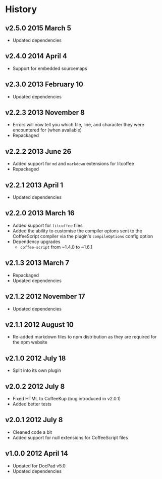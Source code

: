 # History

## v2.5.0 2015 March 5
- Updated dependencies

## v2.4.0 2014 April 4
- Support for embedded sourcemaps

## v2.3.0 2013 February 10
- Updated dependencies

## v2.2.3 2013 November 8
- Errors will now tell you which file, line, and character they were encountered for (when available)
- Repackaged

## v2.2.2 2013 June 26
- Added support for `md` and `markdown` extensions for litcoffee
- Repackaged

## v2.2.1 2013 April 1
- Updated dependencies

## v2.2.0 2013 March 16
- Added support for `litcoffee` files
- Added the ability to customise the compiler optons sent to the CoffeeScript compiler via the plugin's `compileOptions` config option
- Dependency upgrades
	-  `coffee-script` from ~1.4.0 to ~1.6.1

## v2.1.3 2013 March 7
- Repackaged
- Updated dependencies

## v2.1.2 2012 November 17
- Updated dependencies

## v2.1.1 2012 August 10
- Re-added markdown files to npm distribution as they are required for the npm website

## v2.1.0 2012 July 18
- Split into its own plugin

## v2.0.2 2012 July 8
- Fixed HTML to CoffeeKup (bug introduced in v2.0.1)
- Added better tests

## v2.0.1 2012 July 8
- Cleaned code a bit
- Added support for null extensions for CoffeeScript files

## v1.0.0 2012 April 14
- Updated for DocPad v5.0
- Updated dependencies
